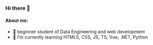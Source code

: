 ### Hi there 👋

#### About me:

- 🔭 beginner student of Data Engineering and web development 
- 🌱 I’m currently learning HTML5, CSS, JS, TS, Vue, .NET, Python
